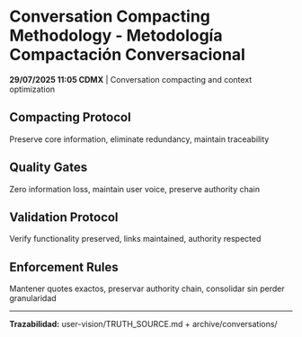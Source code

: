 # Conversation Compacting Methodology - Metodología Compactación Conversacional

**29/07/2025 11:05 CDMX** | Conversation compacting and context optimization

## Compacting Protocol
Preserve core information, eliminate redundancy, maintain traceability

## Quality Gates
Zero information loss, maintain user voice, preserve authority chain

## Validation Protocol
Verify functionality preserved, links maintained, authority respected

## Enforcement Rules
Mantener quotes exactos, preservar authority chain, consolidar sin perder granularidad

---
**Trazabilidad:** user-vision/TRUTH_SOURCE.md + archive/conversations/
